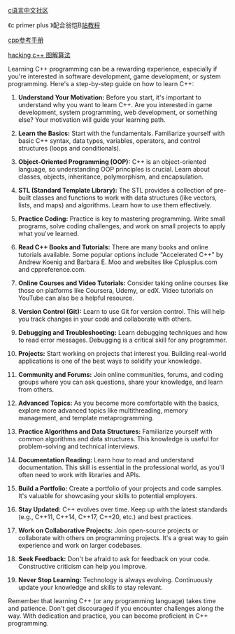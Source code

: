 [c语言中文社区](https://cloud.tencent.com/developer/user/8335993)

《c primer plus 》配合翁恺B[站教程](https://www.bilibili.com/video/BV1dr4y1n7vA/?spm_id_from=333.337.search-card.all.click&vd_source=fa2aaef8ece31d2c310d46092c301b46)

[cpp参考手册](https://zh.cppreference.com/w/%E9%A6%96%E9%A1%B5)

[hacking c++ 图解算法](https://hackingcpp.com/cpp/std/algorithms.html#any_of)

Learning C++ programming can be a rewarding experience, especially if you're interested in software development, game development, or system programming. Here's a step-by-step guide on how to learn C++:

1. **Understand Your Motivation:**
   Before you start, it's important to understand why you want to learn C++. Are you interested in game development, system programming, web development, or something else? Your motivation will guide your learning path.

2. **Learn the Basics:**
   Start with the fundamentals. Familiarize yourself with basic C++ syntax, data types, variables, operators, and control structures (loops and conditionals).

3. **Object-Oriented Programming (OOP):**
   C++ is an object-oriented language, so understanding OOP principles is crucial. Learn about classes, objects, inheritance, polymorphism, and encapsulation.

4. **STL (Standard Template Library):**
   The STL provides a collection of pre-built classes and functions to work with data structures (like vectors, lists, and maps) and algorithms. Learn how to use them effectively.

5. **Practice Coding:**
   Practice is key to mastering programming. Write small programs, solve coding challenges, and work on small projects to apply what you've learned.

6. **Read C++ Books and Tutorials:**
   There are many books and online tutorials available. Some popular options include "Accelerated C++" by Andrew Koenig and Barbara E. Moo and websites like Cplusplus.com and cppreference.com.

7. **Online Courses and Video Tutorials:**
   Consider taking online courses like those on platforms like Coursera, Udemy, or edX. Video tutorials on YouTube can also be a helpful resource.

8. **Version Control (Git):**
   Learn to use Git for version control. This will help you track changes in your code and collaborate with others.

9. **Debugging and Troubleshooting:**
   Learn debugging techniques and how to read error messages. Debugging is a critical skill for any programmer.

10. **Projects:**
    Start working on projects that interest you. Building real-world applications is one of the best ways to solidify your knowledge.

11. **Community and Forums:**
    Join online communities, forums, and coding groups where you can ask questions, share your knowledge, and learn from others.

12. **Advanced Topics:**
    As you become more comfortable with the basics, explore more advanced topics like multithreading, memory management, and template metaprogramming.

13. **Practice Algorithms and Data Structures:**
    Familiarize yourself with common algorithms and data structures. This knowledge is useful for problem-solving and technical interviews.

14. **Documentation Reading:**
    Learn how to read and understand documentation. This skill is essential in the professional world, as you'll often need to work with libraries and APIs.

15. **Build a Portfolio:**
    Create a portfolio of your projects and code samples. It's valuable for showcasing your skills to potential employers.

16. **Stay Updated:**
    C++ evolves over time. Keep up with the latest standards (e.g., C++11, C++14, C++17, C++20, etc.) and best practices.

17. **Work on Collaborative Projects:**
    Join open-source projects or collaborate with others on programming projects. It's a great way to gain experience and work on larger codebases.

18. **Seek Feedback:**
    Don't be afraid to ask for feedback on your code. Constructive criticism can help you improve.

19. **Never Stop Learning:**
    Technology is always evolving. Continuously update your knowledge and skills to stay relevant.

Remember that learning C++ (or any programming language) takes time and patience. Don't get discouraged if you encounter challenges along the way. With dedication and practice, you can become proficient in C++ programming.
